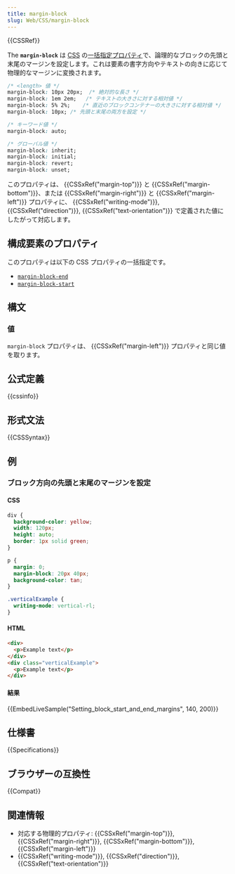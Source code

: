 ```yaml
---
title: margin-block
slug: Web/CSS/margin-block
---
```

{{CSSRef}}

The **`margin-block`** は [CSS](/ja/docs/Web/CSS) の[一括指定プロパティ](/ja/docs/Web/CSS/Shorthand_properties)で、論理的なブロックの先頭と末尾のマージンを設定します。これは要素の書字方向やテキストの向きに応じて物理的なマージンに変換されます。

```css
/* <length> 値 */
margin-block: 10px 20px;  /* 絶対的な長さ */
margin-block: 1em 2em;   /* テキストの大きさに対する相対値 */
margin-block: 5% 2%;    /* 直近のブロックコンテナーの大きさに対する相対値 */
margin-block: 10px; /* 先頭と末尾の両方を設定 */

/* キーワード値 */
margin-block: auto;

/* グローバル値 */
margin-block: inherit;
margin-block: initial;
margin-block: revert;
margin-block: unset;
```

このプロパティは、 {{CSSxRef("margin-top")}} と {{CSSxRef("margin-bottom")}}、または {{CSSxRef("margin-right")}} と {{CSSxRef("margin-left")}} プロパティに、 {{CSSxRef("writing-mode")}}, {{CSSxRef("direction")}}, {{CSSxRef("text-orientation")}} で定義された値にしたがって対応します。

## 構成要素のプロパティ

このプロパティは以下の CSS プロパティの一括指定です。

- [`margin-block-end`](/ja/docs/Web/CSS/margin-block-end)
- [`margin-block-start`](/ja/docs/Web/CSS/margin-block-start)

## 構文

### 値

`margin-block` プロパティは、 {{CSSxRef("margin-left")}} プロパティと同じ値を取ります。

## 公式定義

{{cssinfo}}

## 形式文法

{{CSSSyntax}}

## 例

<h3 id="Setting_block_start_and_end_margins">ブロック方向の先頭と末尾のマージンを設定</h3>

#### CSS

```css
div {
  background-color: yellow;
  width: 120px;
  height: auto;
  border: 1px solid green;
}

p {
  margin: 0;
  margin-block: 20px 40px;
  background-color: tan;
}

.verticalExample {
  writing-mode: vertical-rl;
}
```

#### HTML

```html
<div>
  <p>Example text</p>
</div>
<div class="verticalExample">
  <p>Example text</p>
</div>
```

#### 結果

{{EmbedLiveSample("Setting_block_start_and_end_margins", 140, 200)}}

## 仕様書

{{Specifications}}

## ブラウザーの互換性

{{Compat}}

## 関連情報

- 対応する物理的プロパティ: {{CSSxRef("margin-top")}}, {{CSSxRef("margin-right")}}, {{CSSxRef("margin-bottom")}}, {{CSSxRef("margin-left")}}
- {{CSSxRef("writing-mode")}}, {{CSSxRef("direction")}}, {{CSSxRef("text-orientation")}}
